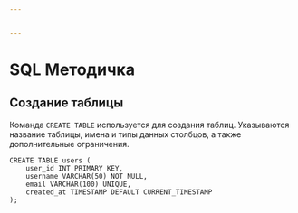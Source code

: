 ```yaml
---


---
```


<h1 id="sql-методичка">SQL Методичка</h1>
<h2 id="создание-таблицы">Создание таблицы</h2>
<p>Команда <code>CREATE TABLE</code> используется для создания таблиц. Указываются название таблицы, имена и типы данных столбцов, а также дополнительные ограничения.</p>
<pre class=" language-sql"><code class="prism  language-sql"><span class="token keyword">CREATE</span> <span class="token keyword">TABLE</span> users <span class="token punctuation">(</span>
    user_id <span class="token keyword">INT</span> <span class="token keyword">PRIMARY</span> <span class="token keyword">KEY</span><span class="token punctuation">,</span>
    username <span class="token keyword">VARCHAR</span><span class="token punctuation">(</span><span class="token number">50</span><span class="token punctuation">)</span> <span class="token operator">NOT</span> <span class="token boolean">NULL</span><span class="token punctuation">,</span>
    email <span class="token keyword">VARCHAR</span><span class="token punctuation">(</span><span class="token number">100</span><span class="token punctuation">)</span> <span class="token keyword">UNIQUE</span><span class="token punctuation">,</span>
    created_at <span class="token keyword">TIMESTAMP</span> <span class="token keyword">DEFAULT</span> <span class="token keyword">CURRENT_TIMESTAMP</span>
<span class="token punctuation">)</span><span class="token punctuation">;</span>
</code></pre>

